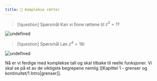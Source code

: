 ```yaml
---
title: 📄 Komplekse røtter
---
```


> [!question] Spørsmål 
> Kan vi finne røttene til $z^3 = 1$?

![undefined](Files/shapes%20at%2024-08-19%2014.48.08.svg)

> [!question] Spørsmål 
> Løs $z^4 = 16i$  

![undefined](Files/shapes%20at%2024-08-19%2014.58.27.svg)

Nå er vi ferdige med komplekse tall og skal tilbake til reelle funksjoner. Vi skal se på et av de viktigste begrepene nemlig [[Kapittel 1 - grenser og kontinuitet/1 Intro|grenser]].